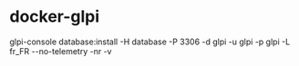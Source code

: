 # docker-glpi


glpi-console database:install -H database -P 3306 -d glpi -u glpi -p glpi -L fr_FR --no-telemetry -nr -v